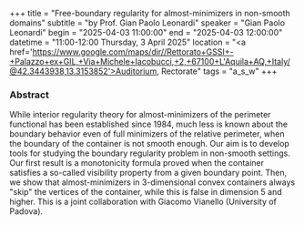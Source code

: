 +++
title = "Free-boundary regularity for almost-minimizers in non-smooth domains"
subtitle = "by Prof. Gian Paolo Leonardi"
speaker = "Gian Paolo Leonardi"
begin = "2025-04-03 11:00:00"
end = "2025-04-03 12:00:00"
datetime = "11:00-12:00 Thursday, 3 April 2025"
location = "<a href='https://www.google.com/maps/dir//Rettorato+GSSI+-+Palazzo+ex+GIL,+Via+Michele+Iacobucci,+2,+67100+L'Aquila+AQ,+Italy/@42.3443938,13.3153852'>Auditorium, Rectorate</a>"
tags = "a_s_w"
+++

### Abstract
While interior regularity theory for almost-minimizers of the perimeter functional has been established since 1984, much less is known about the boundary behavior even of full minimizers of the relative perimeter, when the boundary of the container is not smooth enough. Our aim is to develop tools for studying the boundary regularity problem in non-smooth settings. Our first result is a monotonicity formula proved when the container satisfies a so-called visibility property from a given boundary point. Then, we show that almost-minimizers in 3-dimensional convex containers always "skip" the vertices of the container, while this is false in dimension 5 and higher. This is a joint collaboration with Giacomo Vianello (University of Padova).
